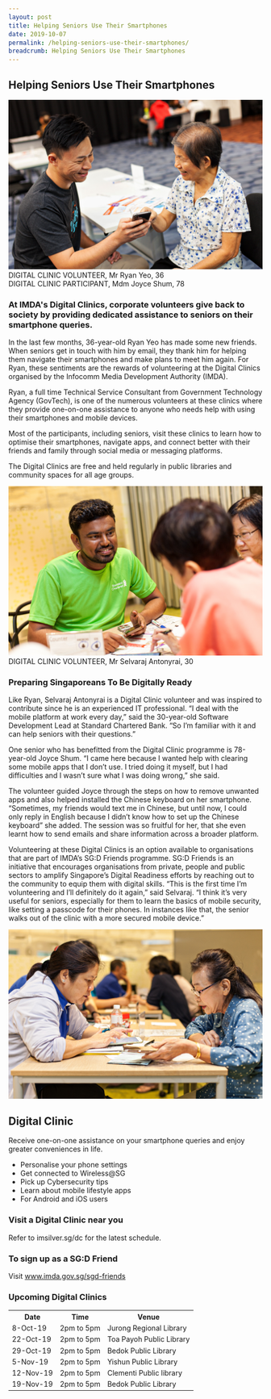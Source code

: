 ```yaml
---
layout: post
title: Helping Seniors Use Their Smartphones
date: 2019-10-07
permalink: /helping-seniors-use-their-smartphones/
breadcrumb: Helping Seniors Use Their Smartphones
---
```


## Helping Seniors Use Their Smartphones<br>

![image1](/images/articles/helping-seniors-use-their-smartphones/helping-seniors-use-their-smartphones-1.jpg)
DIGITAL CLINIC VOLUNTEER, Mr Ryan Yeo, 36<br>
DIGITAL CLINIC PARTICIPANT, Mdm Joyce Shum, 78<br>

### At IMDA's Digital Clinics, corporate volunteers give back to society by providing dedicated assistance to seniors on their smartphone queries.<br>

In the last few months, 36-year-old Ryan Yeo has made some new friends. When seniors get in touch with him by email, they thank him for helping them navigate their smartphones and make plans to meet him again. For Ryan, these sentiments are the rewards of volunteering at the Digital Clinics organised by the Infocomm Media Development Authority (IMDA).<br>  

Ryan, a full time Technical Service Consultant from Government Technology Agency (GovTech), is one of the numerous volunteers at these clinics where they provide one-on-one assistance to anyone who needs help with using their smartphones and mobile devices.<br>

Most of the participants, including seniors, visit these clinics to learn how to optimise their smartphones, navigate apps, and connect better with their friends and family through social media or messaging platforms.<br>

The Digital Clinics are free and held regularly in public libraries and community spaces for all age groups.<br>

![image2](/images/articles/helping-seniors-use-their-smartphones/helping-seniors-use-their-smartphones-2.jpg)
DIGITAL CLINIC VOLUNTEER, Mr Selvaraj Antonyrai, 30<br>

### Preparing Singaporeans To Be Digitally Ready<br>

Like Ryan, Selvaraj Antonyrai is a Digital Clinic volunteer and was inspired to contribute since he is an experienced IT professional. “I deal with the mobile platform at work every day,” said the 30-year-old Software Development Lead at Standard Chartered Bank. “So I’m familiar with it and can help seniors with their questions.” <br>

One senior who has benefitted from the Digital Clinic programme is 78-year-old Joyce Shum. “I came here because I wanted help with clearing some mobile apps that I don’t use. I tried doing it myself, but I had difficulties and I wasn’t sure what I was doing wrong,” she said.<br>

The volunteer guided Joyce through the steps on how to remove unwanted apps and also helped installed the Chinese keyboard on her smartphone. “Sometimes, my friends would text me in Chinese, but until now, I could only reply in English because I didn’t know how to set up the Chinese keyboard” she added. The session was so
fruitful for her, that she even learnt how to send emails and share information across a broader platform.<br>

Volunteering at these Digital Clinics is an option available to organisations that are part of IMDA’s SG:D Friends programme. SG:D Friends is an initiative that encourages organisations from private, people and public sectors to amplify Singapore’s Digital Readiness efforts by reaching out to the community to equip them with digital skills. “This is the first time I’m volunteering and I’ll definitely do it again,” said Selvaraj. “I think it’s very useful for seniors, especially for them to learn the basics of mobile security, like setting a passcode for their phones. In instances like that, the senior walks out of the clinic with a more secured mobile device.”<br>

![image3](/images/articles/helping-seniors-use-their-smartphones/helping-seniors-use-their-smartphones-3.jpg)

## Digital Clinic<br>
Receive one-on-one assistance on your smartphone queries and enjoy greater conveniences in life.<br>

* Personalise your phone settings
* Get connected to Wireless@SG
* Pick up Cybersecurity tips
*	Learn about mobile lifestyle apps
*	For Android and iOS users

### Visit a Digital Clinic near you<br>
Refer to imsilver.sg/dc for the latest schedule.<br>

### To sign up as a SG:D Friend<br>
Visit www.imda.gov.sg/sgd-friends<br>

### Upcoming Digital Clinics<br>
<table>
  <tr><th><b>Date</b></th>
  <th><b>Time</b></th>
    <th><b>Venue</b></th></tr>
<tr>  
  <td>8-Oct-19</td>
  <td>2pm to 5pm</td>
  <td>Jurong Regional Library</td>
  </tr>
<tr>  
  <td>22-Oct-19</td>
  <td>2pm to 5pm</td>
  <td>Toa Payoh Public Library</td>
  </tr>
<tr>  
  <td>29-Oct-19</td>
  <td>2pm to 5pm</td>
  <td>Bedok Public Library</td>
  </tr>
<tr>  
  <td>5-Nov-19</td>
  <td>2pm to 5pm</td>
  <td>Yishun Public Library</td>
  </tr>
<tr>  
  <td>12-Nov-19</td>
  <td>2pm to 5pm</td>
  <td>Clementi Public library</td>
  </tr>
<tr>  
  <td>19-Nov-19</td>
  <td>2pm to 5pm</td>
  <td>Bedok Public Library</td>
  </tr>
</table>
